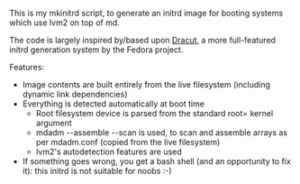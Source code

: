 This is my mkinitrd script, to generate an initrd image for booting systems 
which use lvm2 on top of md.

The code is largely inspired by/based upon 
[Dracut](http://fedoraproject.org/wiki/Dracut), a more full-featured initrd 
generation system by the Fedora project.

Features:

* Image contents are built entirely from the live filesystem (including dynamic 
  link dependencies)
* Everything is detected automatically at boot time
    * Root filesystem device is parsed from the standard root= kernel 
      argument
    * mdadm --assemble --scan is used, to scan and assemble arrays as per 
      mdadm.conf (copied from the live filesystem)
    * lvm2's autodetection features are used
* If something goes wrong, you get a bash shell (and an opportunity to fix it): 
  this initrd is not suitable for noobs :-)
